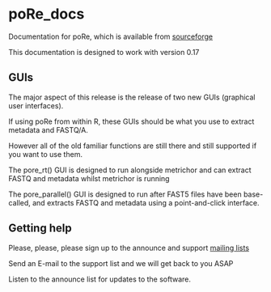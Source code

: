 # poRe_docs

Documentation for poRe, which is available from [sourceforge](https://sourceforge.net/projects/rpore/files/)

This documentation is designed to work with version 0.17

## GUIs

The major aspect of this release is the release of two new GUIs (graphical user interfaces).

If using poRe from within R, these GUIs should be what you use to extract metadata and FASTQ/A.

However all of the old familiar functions are still there and still supported if you want to use them.

The pore_rt() GUI is designed to run alongside metrichor and can extract FASTQ and metadata whilst metrichor is running

The pore_parallel() GUI is designed to run after FAST5 files have been base-called, and extracts FASTQ and metadata using a point-and-click interface.

## Getting help

Please, please, please sign up to the announce and support [mailing lists](https://sourceforge.net/p/rpore/mailman/?source=navbar)

Send an E-mail to the support list and we will get back to you ASAP

Listen to the announce list for updates to the software.

